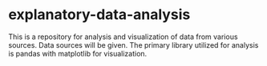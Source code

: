 # explanatory-data-analysis
This is a repository for analysis and visualization of data from various sources. Data sources will be given. The primary library utilized for analysis is pandas with matplotlib for visualization.
